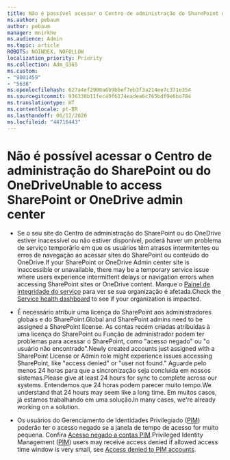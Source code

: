 ```yaml
---
title: Não é possível acessar o Centro de administração do SharePoint ou do OneDrive
ms.author: pebaum
author: pebaum
manager: mnirkhe
ms.audience: Admin
ms.topic: article
ROBOTS: NOINDEX, NOFOLLOW
localization_priority: Priority
ms.collection: Adm_O365
ms.custom:
- "9001459"
- "5638"
ms.openlocfilehash: 627a4ef2900a6b9bbef7eb3f3a214ee7c371e354
ms.sourcegitcommit: 936330b11fec49f6174eadea6c765bdf9e6ba784
ms.translationtype: HT
ms.contentlocale: pt-BR
ms.lasthandoff: 06/12/2020
ms.locfileid: "44716443"
---
```

# <a name="unable-to-access-sharepoint-or-onedrive-admin-center"></a><span data-ttu-id="ae166-102">Não é possível acessar o Centro de administração do SharePoint ou do OneDrive</span><span class="sxs-lookup"><span data-stu-id="ae166-102">Unable to access SharePoint or OneDrive admin center</span></span>

- <span data-ttu-id="ae166-103">Se o seu site do Centro de administração do SharePoint ou do OneDrive estiver inacessível ou não estiver disponível, poderá haver um problema de serviço temporário em que os usuários têm atrasos intermitentes ou erros de navegação ao acessar sites do SharePoint ou conteúdo do OneDrive.</span><span class="sxs-lookup"><span data-stu-id="ae166-103">If your SharePoint or OneDrive Admin center site is inaccessible or unavailable, there may be a temporary service issue where users experience intermittent delays or navigation errors when accessing SharePoint sites or OneDrive content.</span></span> <span data-ttu-id="ae166-104">Marque o [Painel de integridade do serviço](https://admin.microsoft.com/AdminPortal/Home#/servicehealth) para ver se sua organização é afetada.</span><span class="sxs-lookup"><span data-stu-id="ae166-104">Check the [Service health dashboard](https://admin.microsoft.com/AdminPortal/Home#/servicehealth) to see if your organization is impacted.</span></span>

- <span data-ttu-id="ae166-105">É necessário atribuir uma licença do SharePoint aos administradores globais e do SharePoint.</span><span class="sxs-lookup"><span data-stu-id="ae166-105">Global and SharePoint admins need to be assigned a SharePoint license.</span></span> <span data-ttu-id="ae166-106">As contas recém criadas atribuídas à uma licença do SharePoint ou Função de administrador podem ter problemas para acessar o SharePoint, como "acesso negado" ou "o usuário não encontrado".</span><span class="sxs-lookup"><span data-stu-id="ae166-106">Newly created accounts just assigned with a SharePoint License or Admin role might experience issues accessing SharePoint, like "access denied" or "user not found."</span></span> <span data-ttu-id="ae166-107">Aguarde pelo menos 24 horas para que a sincronização seja concluída em nossos sistemas.</span><span class="sxs-lookup"><span data-stu-id="ae166-107">Please give at least 24 hours for sync to complete across our systems.</span></span> <span data-ttu-id="ae166-108">Entendemos que 24 horas podem parecer muito tempo.</span><span class="sxs-lookup"><span data-stu-id="ae166-108">We understand that 24 hours may seem like a long time.</span></span> <span data-ttu-id="ae166-109">Em muitos casos, já estamos trabalhando em uma solução.</span><span class="sxs-lookup"><span data-stu-id="ae166-109">In many cases, we're already working on a solution.</span></span>

- <span data-ttu-id="ae166-110">Os usuários do Gerenciamento de Identidades Privilegiado ([PIM](https://docs.microsoft.com/azure/active-directory/privileged-identity-management/pim-how-to-add-role-to-user?tabs=new)) poderão ter o acesso negado se a janela de tempo de acesso for muito pequena. Confira [Acesso negado a contas PIM](https://docs.microsoft.com/sharepoint/troubleshoot/administration/access-denied-to-pim-user-accounts).</span><span class="sxs-lookup"><span data-stu-id="ae166-110">Privileged Identity Management ([PIM](https://docs.microsoft.com/azure/active-directory/privileged-identity-management/pim-how-to-add-role-to-user?tabs=new))  users may receive access denied if allowed access time window is very small, see  [Access denied to PIM accounts](https://docs.microsoft.com/sharepoint/troubleshoot/administration/access-denied-to-pim-user-accounts).</span></span>